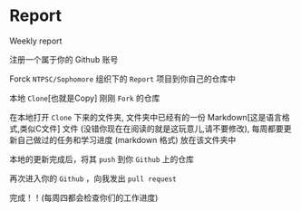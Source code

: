 # Report
Weekly report

注册一个属于你的 Github 账号

Forck `NTPSC/Sophomore` 组织下的 `Report` 项目到你自己的仓库中

本地 `Clone`[也就是Copy] 刚刚 `Fork` 的仓库

在本地打开 `Clone` 下来的文件夹, 文件夹中已经有的一份 Markdown[这是语言格式,类似C文件] 文件 (没错你现在在阅读的就是这玩意儿,请不要修改), 每周都要更新自己做过的任务和学习进度 (markdown 格式) 放在该文件夹中

本地的更新完成后，将其 `push` 到你 `Github` 上的仓库

再次进入你的 `Github` ，向我发出 `pull request`

完成！！(每周四都会检查你们的工作进度)
